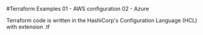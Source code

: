 #Terraform Examples
01 - AWS configuration 
02 - Azure

Terraform code is written in the HashiCorp's Configuration Language (HCL) with extension .tf

